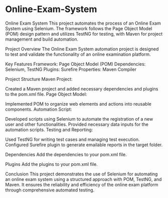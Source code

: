 # Online-Exam-System

Online Exam System
This project automates the process of an Online Exam System using Selenium. The framework follows the Page Object Model (POM) design pattern and utilizes TestNG for testing, with Maven for project management and build automation.

Project Overview
The Online Exam System automation project is designed to test and validate the functionality of an online examination platform.

Key Features
Framework: Page Object Model (POM)
Dependencies: Selenium, TestNG
Plugins: Surefire
Properties: Maven Compiler

Project Structure
Maven Project:

Created a Maven project and added necessary dependencies and plugins to the pom.xml file.
Page Object Model:

Implemented POM to organize web elements and actions into reusable components.
Automation Script:

Developed scripts using Selenium to automate the registration of a new user and other functionalities.
Provided necessary data inputs for the automation scripts.
Testing and Reporting:

Used TestNG for writing test cases and managing test execution.
Configured Surefire plugin to generate emailable reports in the target folder.

Dependencies
Add the dependencies to your pom.xml file.

Plugins
Add the plugins to your pom.xml file.

Conclusion
This project demonstrates the use of Selenium for automating an online exam system using a structured approach with POM, TestNG, and Maven. It ensures the reliability and efficiency of the online exam platform through comprehensive automated testing.


